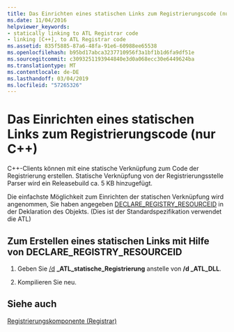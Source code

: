 ```yaml
---
title: Das Einrichten eines statischen Links zum Registrierungscode (nur C++)
ms.date: 11/04/2016
helpviewer_keywords:
- statically linking to ATL Registrar code
- linking [C++], to ATL Registrar code
ms.assetid: 835f5885-87a6-48fa-91e6-60988ee65538
ms.openlocfilehash: b95bd17abca3237710956f3a1bf1b1d6fa9df51e
ms.sourcegitcommit: c3093251193944840e3d0a068ecc30e6449624ba
ms.translationtype: MT
ms.contentlocale: de-DE
ms.lasthandoff: 03/04/2019
ms.locfileid: "57265326"
---
```

# <a name="setting-up-a-static-link-to-the-registrar-code-c-only"></a>Das Einrichten eines statischen Links zum Registrierungscode (nur C++)

C++-Clients können mit eine statische Verknüpfung zum Code der Registrierung erstellen. Statische Verknüpfung von der Registrierungsstelle Parser wird ein Releasebuild ca. 5 KB hinzugefügt.

Die einfachste Möglichkeit zum Einrichten der statischen Verknüpfung wird angenommen, Sie haben angegeben [DECLARE_REGISTRY_RESOURCEID](reference/registry-macros.md#declare_registry_resourceid) in der Deklaration des Objekts. (Dies ist der Standardspezifikation verwendet die ATL)

## <a name="to-create-a-static-link-using-declareregistryresourceid"></a>Zum Erstellen eines statischen Links mit Hilfe von DECLARE_REGISTRY_RESOURCEID

1. Geben Sie [/d](../build/reference/d-preprocessor-definitions.md)  **\_ATL\_statische\_Registrierung** anstelle von **/d \_ATL\_DLL**.

1. Kompilieren Sie neu.

## <a name="see-also"></a>Siehe auch

[Registrierungskomponente (Registrar)](../atl/atl-registry-component-registrar.md)
